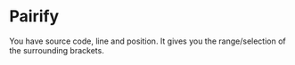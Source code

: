 # Pairify

You have source code, line and position. It gives you the range/selection of the surrounding brackets.
